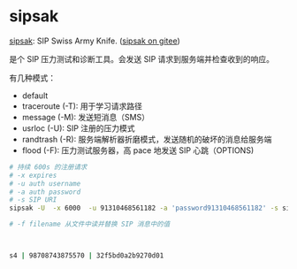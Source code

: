 # sipsak

[sipsak](https://github.com/nils-ohlmeier/sipsak): SIP Swiss Army Knife. ([sipsak on gitee](https://gitee.com/robincai1992/sipsak))

是个 SIP 压力测试和诊断工具。会发送 SIP 请求到服务端并检查收到的响应。

有几种模式：

- default
- traceroute (-T): 用于学习请求路径
- message (-M): 发送短消息（SMS）
- usrloc (-U): SIP 注册的压力模式
- randtrash (-R): 服务端解析器折磨模式，发送随机的破坏的消息给服务端
- flood (-F): 压力测试服务器，高 pace 地发送 SIP 心跳（OPTIONS)


```sh
# 持续 600s 的注册请求
# -x expires
# -u auth username
# -a auth password
# -s SIP URI
sipsak -U  -x 6000  -u 91310468561182 -a 'password91310468561182' -s sip:91310468561182@121.36.218.123:5060

# -f filename 从文件中读并替换 SIP 消息中的值



s4 | 98708743875570 | 32f5bd0a2b9270d01
```
